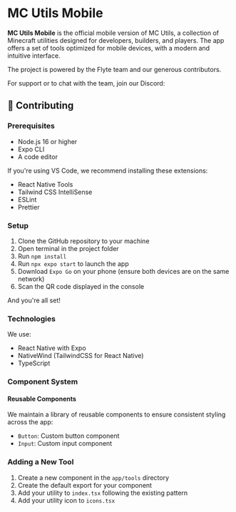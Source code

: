 # MC Utils Mobile

**MC Utils Mobile** is the official mobile version of MC Utils, a collection of Minecraft utilities designed for developers, builders, and players. The app offers a set of tools optimized for mobile devices, with a modern and intuitive interface.

The project is powered by the Flyte team and our generous contributors.

For support or to chat with the team, join our Discord:

## 📝 Contributing

### Prerequisites
- Node.js 16 or higher
- Expo CLI
- A code editor

If you're using VS Code, we recommend installing these extensions:
- React Native Tools
- Tailwind CSS IntelliSense
- ESLint
- Prettier

### Setup
1. Clone the GitHub repository to your machine
2. Open terminal in the project folder
3. Run `npm install`
4. Run `npx expo start` to launch the app
5. Download `Expo Go` on your phone (ensure both devices are on the same network)
6. Scan the QR code displayed in the console

And you're all set!

### Technologies
We use:
- React Native with Expo
- NativeWind (TailwindCSS for React Native)
- TypeScript

### Component System

#### Reusable Components
We maintain a library of reusable components to ensure consistent styling across the app:

- `Button`: Custom button component
- `Input`: Custom input component

### Adding a New Tool

1. Create a new component in the `app/tools` directory
2. Create the default export for your component
3. Add your utility to `index.tsx` following the existing pattern
4. Add your utility icon to `icons.tsx`
